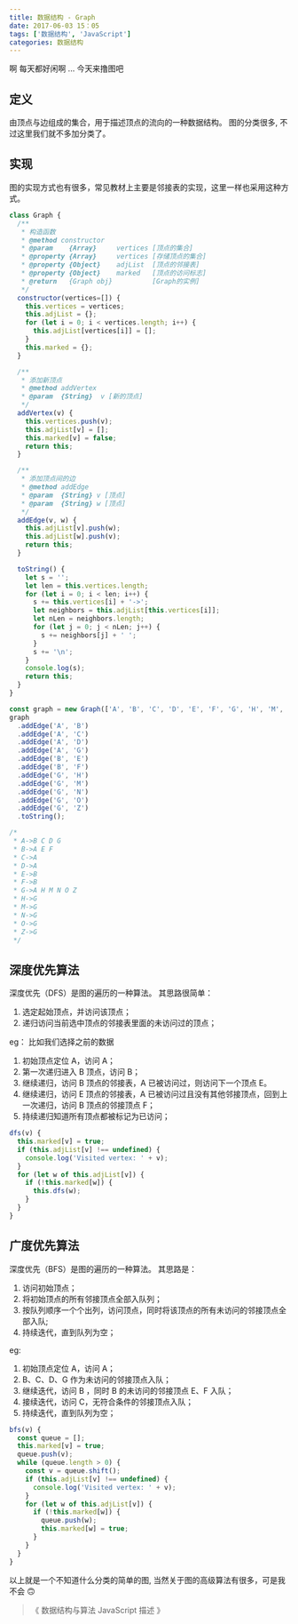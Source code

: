 ```yaml
---
title: 数据结构 - Graph
date: 2017-06-03 15：05
tags: ['数据结构', 'JavaScript']
categories: 数据结构
---
```


啊 每天都好闲啊 ... 今天来撸图吧

<!-- more -->

## 定义
由顶点与边组成的集合，用于描述顶点的流向的一种数据结构。
图的分类很多, 不过这里我们就不多加分类了。

## 实现
图的实现方式也有很多，常见教材上主要是邻接表的实现，这里一样也采用这种方式。

```javascript
class Graph {
  /**
   * 构造函数
   * @method constructor
   * @param    {Array}     vertices [顶点的集合]
   * @property {Array}     vertices [存储顶点的集合]
   * @property {Object}    adjList  [顶点的邻接表]
   * @property {Object}    marked   [顶点的访问标志]
   * @return   {Graph obj}          [Graph的实例]
   */
  constructor(vertices=[]) {
    this.vertices = vertices;
    this.adjList = {};
    for (let i = 0; i < vertices.length; i++) {
      this.adjList[vertices[i]] = [];
    }
    this.marked = {};
  }

  /**
   * 添加新顶点
   * @method addVertex
   * @param  {String}  v [新的顶点]
   */
  addVertex(v) {
    this.vertices.push(v);
    this.adjList[v] = [];
    this.marked[v] = false;
    return this;
  }

  /**
   * 添加顶点间的边
   * @method addEdge
   * @param  {String} v [顶点]
   * @param  {String} w [顶点]
   */
  addEdge(v, w) {
    this.adjList[v].push(w);
    this.adjList[w].push(v);
    return this;
  }

  toString() {
    let s = '';
    let len = this.vertices.length;
    for (let i = 0; i < len; i++) {
      s += this.vertices[i] + '->';
      let neighbors = this.adjList[this.vertices[i]];
      let nLen = neighbors.length;
      for (let j = 0; j < nLen; j++) {
        s += neighbors[j] + ' ';
      }
      s += '\n';
    }
    console.log(s);
    return this;
  }
}

const graph = new Graph(['A', 'B', 'C', 'D', 'E', 'F', 'G', 'H', 'M', 'N', 'O', 'Z'])
graph
  .addEdge('A', 'B')
  .addEdge('A', 'C')
  .addEdge('A', 'D')
  .addEdge('A', 'G')
  .addEdge('B', 'E')
  .addEdge('B', 'F')
  .addEdge('G', 'H')
  .addEdge('G', 'M')
  .addEdge('G', 'N')
  .addEdge('G', 'O')
  .addEdge('G', 'Z')
  .toString();

/*
 * A->B C D G
 * B->A E F
 * C->A
 * D->A
 * E->B
 * F->B
 * G->A H M N O Z
 * H->G
 * M->G
 * N->G
 * O->G
 * Z->G
 */
```

## 深度优先算法
深度优先（DFS）是图的遍历的一种算法。
其思路很简单：
1. 选定起始顶点，并访问该顶点；
2. 递归访问当前选中顶点的邻接表里面的未访问过的顶点；

eg： 比如我们选择之前的数据
1. 初始顶点定位 A，访问 A；
2. 第一次递归进入 B 顶点，访问 B；
3. 继续递归，访问 B 顶点的邻接表，A 已被访问过，则访问下一个顶点 E。
4. 继续递归，访问 E 顶点的邻接表，A 已被访问过且没有其他邻接顶点，回到上一次递归，访问 B 顶点的邻接顶点 F；
5. 持续递归知道所有顶点都被标记为已访问；

```javascript
dfs(v) {
  this.marked[v] = true;
  if (this.adjList[v] !== undefined) {
    console.log('Visited vertex: ' + v);
  }
  for (let w of this.adjList[v]) {
    if (!this.marked[w]) {
      this.dfs(w);
    }
  }
}
```

## 广度优先算法
深度优先（BFS）是图的遍历的一种算法。
其思路是：
1. 访问初始顶点；
2. 将初始顶点的所有邻接顶点全部入队列；
3. 按队列顺序一个个出列，访问顶点，同时将该顶点的所有未访问的邻接顶点全部入队;
4. 持续迭代，直到队列为空；

eg:
1. 初始顶点定位 A，访问 A；
2. B、C、D、G 作为未访问的邻接顶点入队；
3. 继续迭代，访问 B ，同时 B 的未访问的邻接顶点 E、F 入队；
4. 接续迭代，访问 C，无符合条件的邻接顶点入队；
5. 持续迭代，直到队列为空；

```javascript
bfs(v) {
  const queue = [];
  this.marked[v] = true;
  queue.push(v);
  while (queue.length > 0) {
    const v = queue.shift();
    if (this.adjList[v] !== undefined) {
      console.log('Visited vertex: ' + v);
    }
    for (let w of this.adjList[v]) {
      if (!this.marked[w]) {
        queue.push(w);
        this.marked[w] = true;
      }
    }
  }
}
```

以上就是一个不知道什么分类的简单的图, 当然关于图的高级算法有很多，可是我不会 🙃

> 《 数据结构与算法 JavaScript 描述 》
